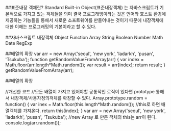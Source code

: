 ##표준내장 객체란?
Standard Built-in Object(표준내장객체) 는 자바스크립트가 기본적으로 가지고 있는 객체들을 의미
결국 프로그래밍이라는 것은 언어와 호스트 환경에 제공하는 기능들을 통해서 새로운 소프트웨어를 만들어내는 것이기 때문에 내장객체에 대한 이해는 프로그래밍의 기본이라고 할 수 있다.

##자바스크립트 내장객체
Object
Function
Array
String
Boolean
Number
Math
Date
RegExp

##배열의 확장
var arr = new Array('seoul', 'new york', 'ladarkh', 'pusan', 'Tsukuba');
function getRandomValueFromArray(arr) {
    var index = Math.floor(arr.length*Math.random());
    var result = arr[index];
    return result;
}
getRandomValueFromArray(arr);

##배열의 확장
<!-- var arr = new Array('seoul', 'new york', 'ladarkh', 'pusan', 'Tsukuba');
function getRandomValueFromArray(arr) {
    var index = Math.floor(arr.length*Math.random());
    var result = arr[index];
    return result;
}
getRandomValueFromArray(arr); -->

//개선한 코드
//모든 배열이 가지고 있어야할 공통적인 로직이 있다면 prototype 통해서 내장객체/사용자정의객체를 확장할 수 있다.
Array.prototype.random = function() {
    var inex = Math.floor(this.length*Math.random());   //this로 하면 배열객체를 가져온다.
    return this[index];
}
var arr = new Array('seoul', 'new york', 'ladarkh', 'pusan', 'Tsukuba');    //new Array 로 만든 객체의 this는 arr이 된다.
console.log(arr.random());
